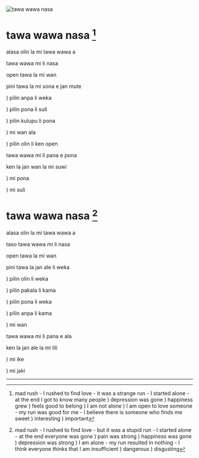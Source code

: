 ![tawa wawa nasa](https://raw.githubusercontent.com/pedrocosta/utalainsa/master/tawa%20wawa%20nasa.png "tawa wawa nasa")

# tawa wawa nasa [^1]

alasa olin la mi tawa wawa a

tawa wawa mi li nasa

open tawa la mi wan

pini tawa la mi sona e jan mute

) pilin anpa li weka
             
) pilin pona li suli
           
) pilin kulupu li pona
             
) mi wan ala
             
) pilin olin li ken open

tawa wawa mi li pana e pona

ken la jan wan la mi suwi

) mi pona
                  
) mi suli

# tawa wawa nasa [^2]

alasa olin la mi tawa wawa a

taso tawa wawa mi li nasa

open tawa la mi wan

pini tawa la jan ale li weka

) pilin olin li weka
             
) pilin pakala li kama
             
) pilin pona li weka
             
) pilin anpa li kama
             
) mi wan

tawa wawa mi li pana e ala

ken la jan ale la mi lili

) mi ike
                  
) mi jaki

---

[^1]: mad rush - I rushed to find love - it was a strange run - I started alone - at the end I got to know many people ) depression was gone ) happiness grew ) feels good to belong ) I am not alone ) I am open to love someone - my run was good for me - I believe there is someone who finds me sweet ) interesting ) important 

[^2]: mad rush - I rushed to find love - but it was a stupid run - I started alone - at the end everyone was gone ) pain was strong ) happiness was gone ) depression was strong ) I am alone - my run resulted in nothing - I think everyone thinks that I am insufficient ) dangerous ) disgusting 
